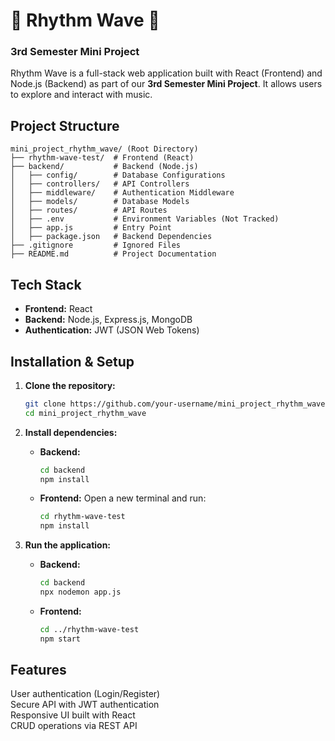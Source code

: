 # 🎵 Rhythm Wave 🎵  
### 3rd Semester Mini Project

Rhythm Wave is a full-stack web application built with React (Frontend) and Node.js (Backend) as part of our **3rd Semester Mini Project**. It allows users to explore and interact with music.

## Project Structure
```
mini_project_rhythm_wave/ (Root Directory)
├── rhythm-wave-test/  # Frontend (React)
├── backend/           # Backend (Node.js)
│   ├── config/        # Database Configurations
│   ├── controllers/   # API Controllers
│   ├── middleware/    # Authentication Middleware
│   ├── models/        # Database Models
│   ├── routes/        # API Routes
│   ├── .env           # Environment Variables (Not Tracked)
│   ├── app.js         # Entry Point
│   ├── package.json   # Backend Dependencies
├── .gitignore         # Ignored Files
├── README.md          # Project Documentation
```

## Tech Stack
- **Frontend:** React
- **Backend:** Node.js, Express.js, MongoDB
- **Authentication:** JWT (JSON Web Tokens)

## Installation & Setup

1. **Clone the repository:**
   ```bash
   git clone https://github.com/your-username/mini_project_rhythm_wave.git
   cd mini_project_rhythm_wave
   ```

2. **Install dependencies:**
   - **Backend:**
     ```bash
     cd backend
     npm install
     ```
   - **Frontend:**
    Open a new terminal and run:
     ```bash
     cd rhythm-wave-test
     npm install
     ```

3. **Run the application:**
   - **Backend:**
     ```bash
     cd backend
     npx nodemon app.js
     ```
   - **Frontend:**
     ```bash
     cd ../rhythm-wave-test
     npm start
     ```

## Features
User authentication (Login/Register)  
Secure API with JWT authentication  
Responsive UI built with React  
CRUD operations via REST API  


